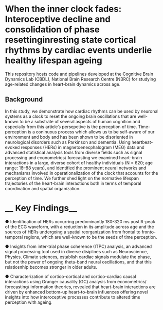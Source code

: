# __When the inner clock fades: Interoceptive decline and consolidation of phase resettinginresting state cortical rhythms by cardiac events underlie healthy lifespan ageing__
This repository hosts code and pipelines developed at the Cognitive Brain Dynamics Lab (CBDL), National Brain Research Centre (NBRC) for studying age-related changes in heart-brain dynamics across age.

## __Background__
In this study, we demonstrate how cardiac rhythms can be used by neuronal systems as a clock to reset the ongoing brain
oscillations that are well-known to be a substrate of several aspects of human cognition and especially from this article’s
persepctive is the perception of time. Time-perception is a coninuous process which allows us to be self-aware of our
environment and body and has been shown to be disoriented in neurological disorders such as Parkinson and dementia.
Using heartbeat-evoked responses (HERs) in magnetoenecphalogram (MEG) data and advanced statistical analysis tools
from diverse fields such as signal processing and econometrics/ forecasting we examined heart–brain interactions in a large,
diverse cohort of healthy individuals (N = 620; age range: 18–88 years), and identified the prominent neural networks and
mechanisms involved in operationalization of the clock that accounts for the perception of time. We further shed light on
the normative lifespan trajectories of the heart-brain interactions both in terms of temporal coordination and spatial
organization.

# __ Key Findings__
● Identification of HERs occurring predominantly 180-320 ms post R-peak of the ECG waveform, with a reduction in its amplitude 
across age and the sources of HERs undergoing a spatial reorganization from frontal to fronto-temporal regions, which are 
well-known to be the seeds of time perception.

● Insights from inter-trial phase coherence (ITPC) analysis, an advanced signal processing tool used in diverse
disiplines such as Neuroscience, Physics, Climate sciences, establish cardiac signals modulate the phase, but not
the power of ongoing theta-band neural oscillations, and that this relatiosnhip becomes stronger in older adults.

● Characterization of cortico-cortical and cortico-cardiac causal interactions using Granger causality (GC) analysis
from econometrics/ forecasting/ information theories, revealed that heart-brain interactions are driven by enhanced
bottom-up heart-to-brain influences offering novel insights into how interoceptive processes contribute to altered
time perception with ageing.
